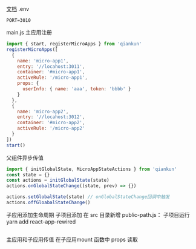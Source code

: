 [文档](https://qiankun.umijs.org/zh/guide)
.env

```
PORT=3010
```

main.js 主应用注册

```javascript
import { start, registerMicroApps } from 'qiankun'
registerMicroApps([
  {
    name: 'micro-app1',
    entry: '//locahost:3011',
    container: '#micro-app1',
    activeRule: '/micro-app1',
    props: {
      userInfo: { name: 'aaa', token: 'bbbb' }
    }
  },
  {
    name: 'micro-app2',
    entry: '//locahost:3012',
    container: '#micro-app2',
    activeRule: '/micro-app2'
  }
])
start()
```

父组件异步传值

```javascript
import { initGlobalState, MicroAppStateActions } from 'qiankun'
const state = {}
const actions = initGlobalState(state)
actions.onGlobalStateChange((state, prev) => {})

actions.setGlobalState(state) // onGlobalStateChange回调中触发
actions.offGloabalStateChange()
```

子应用添加生命周期
子项目添加 在 src 目录新增 public-path.js：
子项目运行 yarn add react-app-rewired

```javascript

```

主应用和子应用传值
在子应用mount 函数中 props 读取
